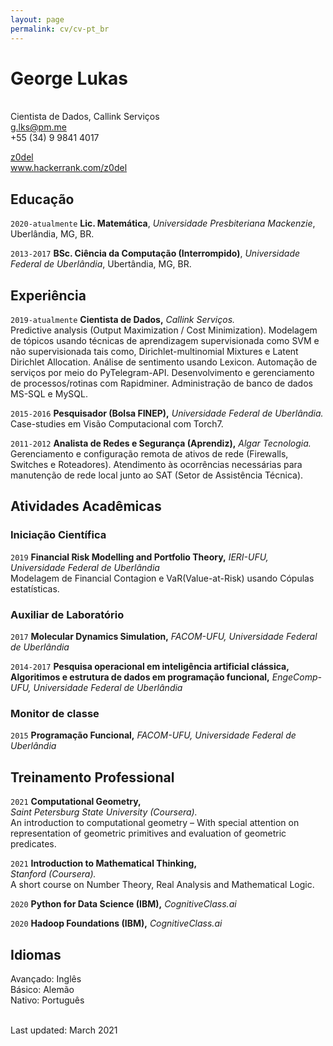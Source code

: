```yaml
---
layout: page
permalink: cv/cv-pt_br
---
```


# George Lukas
<br/>Cientista de Dados, Callink Serviços <br/>
<a href="g.lks@pm.me">g.lks@pm.me</a> 
<br/>+55 (34) 9 9841 4017

<div id="webaddress">
  <a href="https://github.com/z0del"><i class="fab fa-github"></i> z0del</a> <br/>
  <a href="https://www.hackerrank.com/z0del"><i class="fas fa-users"></i> www.hackerrank.com/z0del</a>
</div>

## Educação

`2020-atualmente`
**Lic. Matemática**, 
*Universidade Presbiteriana Mackenzie*, Uberlândia, MG, BR.<br/>

`2013-2017`
**BSc. Ciência da Computação (Interrompido)**,
*Universidade Federal de Uberlândia*, Ubertândia, MG, BR.

## Experiência

`2019-atualmente`
**Cientista de Dados,**
*Callink Serviços.*<br/>
Predictive analysis (Output Maximization / Cost Minimization).
Modelagem de tópicos usando técnicas de aprendizagem supervisionada como SVM e não supervisionada 
tais como, Dirichlet-multinomial Mixtures e Latent Dirichlet Allocation. Análise de sentimento usando Lexicon. 
Automação de serviços por meio do PyTelegram-API. Desenvolvimento e gerenciamento de processos/rotinas com Rapidminer.
Administração de banco de dados MS-SQL e MySQL. 

`2015-2016`
**Pesquisador (Bolsa FINEP),** *Universidade Federal de Uberlândia.*<br/>
Case-studies em Visão Computacional com Torch7.

`2011-2012`
**Analista de Redes e Segurança (Aprendiz),**
*Algar Tecnologia.*<br/>
Gerenciamento e configuração remota de ativos de rede (Firewalls, Switches e Roteadores).
Atendimento às ocorrências necessárias para manutenção de rede local junto ao SAT (Setor de Assistência Técnica).


## Atividades Acadêmicas

### Iniciação Científica

`2019`
**Financial Risk Modelling and Portfolio Theory,**
*IERI-UFU, Universidade Federal de Uberlândia*<br/>
Modelagem de Financial Contagion e VaR(Value-at-Risk) usando Cópulas estatísticas.

### Auxiliar de Laboratório

`2017`
**Molecular Dynamics Simulation,**
*FACOM-UFU, Universidade Federal de Uberlândia*

`2014-2017`
**Pesquisa operacional em inteligência artificial clássica,**<br/>
**Algoritimos e estrutura de dados em programação funcional,**
*EngeComp-UFU, Universidade Federal de Uberlândia*

### Monitor de classe

`2015`
**Programação Funcional,**
*FACOM-UFU, Universidade Federal de Uberlândia*

## Treinamento Professional

`2021`
**Computational Geometry,**<br/>
*Saint Petersburg State University (Coursera).*
<br/>An introduction to computational geometry – 
With special attention on representation of geometric primitives and evaluation of geometric predicates.<br/>

`2021`
**Introduction to Mathematical Thinking,**<br/>
*Stanford (Coursera).*<br/>
A short course on Number Theory, Real Analysis and Mathematical Logic.<br/>

`2020`
**Python for Data Science (IBM),**
*CognitiveClass.ai*<br/>

`2020`
**Hadoop Foundations (IBM),**
*CognitiveClass.ai*<br/>


## Idiomas

Avançado: Inglês<br/>
Básico: Alemão<br/>
Nativo: Português<br/>

<br/>Last updated: March  2021<br/><br/>
